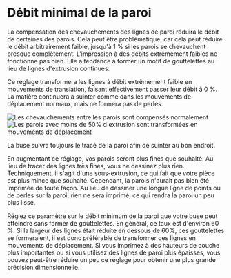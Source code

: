 Débit minimal de la paroi
====
La compensation des chevauchements des lignes de paroi réduira le débit de certaines des parois. Cela peut être problématique, car cela peut réduire le débit arbitrairement faible, jusqu'à 1 % si les parois se chevauchent presque complètement. L'impression à des débits extrêmement faibles ne fonctionne pas bien. Elle a tendance à former un motif de gouttelettes au lieu de lignes d'extrusion continues.

Ce réglage transformera les lignes à débit extrêmement faible en mouvements de translation, faisant effectivement passer leur débit à 0 %. La matière continuera à suinter comme dans les mouvements de déplacement normaux, mais ne formera pas de perles.

![Les chevauchements entre les parois sont compensés normalement](../../../articles/images/wall_min_flow_0.png)
![Les parois avec moins de 50% d'extrusion sont transformées en mouvements de déplacement](../../../articles/images/wall_min_flow_50.png)

La buse suivra toujours le tracé de la paroi afin de suinter au bon endroit.

En augmentant ce réglage, vos parois seront plus fines que souhaité. Au lieu de tracer des lignes très fines, vous ne dessinez plus rien. Techniquement, il s'agit d'une sous-extrusion, ce qui fait que votre pièce est plus mince que souhaité. Cependant, la parois n'aurait pas bien été imprimée de toute façon. Au lieu de dessiner une longue ligne de points ou de perles sur la paroi, rien ne sera imprimé, ce qui rendra la paroi un peu plus lisse.

Réglez ce paramètre sur le débit minimum de la paroi que votre buse peut atteindre sans former de gouttelettes. En général, ce taux est d'environ 60 %. Si la largeur des lignes était réduite en dessous de 60%, ces gouttelettes se formeraient, il est donc préférable de transformer ces lignes en mouvements de déplacement. Si vous imprimez à des hauteurs de couche plus importantes ou si vous utilisez des lignes de paroi plus épaisses, vous pouvez peut-être réduire un peu ce réglage pour obtenir une plus grande précision dimensionnelle.
